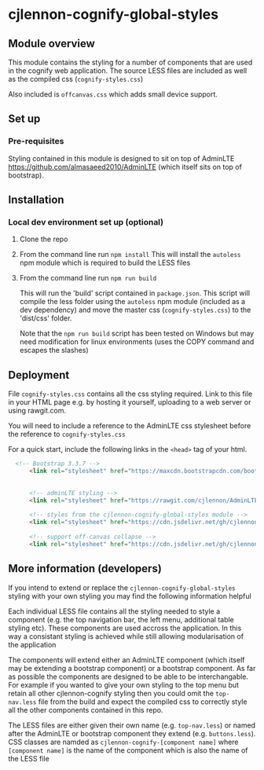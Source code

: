 # cjlennon-cognify-global-styles


## Module overview

This module contains the styling for a number of components that are used in the cognify web application.  The source LESS files are included as well as the compiled css (`cognify-styles.css`)

Also included is `offcanvas.css` which adds small device support.


## Set up

### Pre-requisites

Styling contained in this module is designed to sit on top of AdminLTE https://github.com/almasaeed2010/AdminLTE (which itself sits on top of bootstrap).  



## Installation

### Local dev environment set up (optional)

1.  Clone the repo

2.  From the command line run `npm install`  This will install the `autoless` npm module which is required to build the LESS files

3.  From the command line run `npm run build`

    This will run the 'build' script contained in `package.json`.  This script will compile the less folder using the `autoless` npm module (included as a dev dependency) and move the master css (`cognify-styles.css`) to the 'dist/css' folder.

    Note that the `npm run build` script has been tested on Windows but may need modification for linux environments (uses the COPY command and escapes the slashes)

## Deployment

File `cognify-styles.css` contains all the css styling required.  Link to this file in your HTML page e.g. by hosting it yourself, uploading to a web server or using rawgit.com.  

You will need to include a reference to the AdminLTE css stylesheet before the reference to `cognify-styles.css`

For a quick start, include the following links in the `<head>` tag of your html.

````html
  <!-- Bootstrap 3.3.7 -->
      <link rel="stylesheet" href="https://maxcdn.bootstrapcdn.com/bootstrap/3.3.7/css/bootstrap.min.css">
    
      
      <!-- adminLTE styling -->
      <link rel="stylesheet" href="https://rawgit.com/cjlennon/AdminLTE/master/dist/css/AdminLTE.css">
     
      <!-- styles from the cjlennon-cognify-global-styles module -->
      <link rel="stylesheet" href="https://cdn.jsdelivr.net/gh/cjlennon/cjlennon-cognify-global-styles/dist/css/cognify-styles.css">
    
      <!-- support off-canvas collapse -->
      <link rel="stylesheet" href="https://cdn.jsdelivr.net/gh/cjlennon/cjlennon-cognify-global-styles/dist/css/offcanvas.css"> 
````
## More information (developers)

If you intend to extend or replace the `cjlennon-cognify-global-styles` styling with your own styling you may find the following information helpful

Each individual LESS file contains all the styling needed to style a component (e.g. the top navigation bar, the left menu, additional table styling etc).  These components are used accross the application.  In this way a consistant styling is achieved while still allowing modularisation of the application

The components will extend either an AdminLTE component (which itself may be extending a bootstrap component) or a bootstrap component.  As far as possible the components are designed to be able to be interchangable.  For example if you wanted to give your own styling to the top menu but retain all other cjlennon-cognify styling then you could omit the `top-nav.less` file from the build and expect the compiled css to correctly style all the other components contained in this repo.

The LESS files are either given their own name (e.g. `top-nav.less`) or named after the AdminLTE or bootstrap component they extend (e.g. `buttons.less`).   CSS classes are namded as `cjlennon-cognify-[component name]` where `[component name]` is the name of the component which is also the name of the LESS file